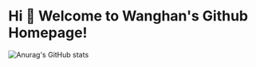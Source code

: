 # Hi 🎉 Welcome to Wanghan's Github Homepage!

![Anurag's GitHub stats](https://github-readme-stats.vercel.app/api?username=hantiberius&theme=tokyonight&show_icons=true)
